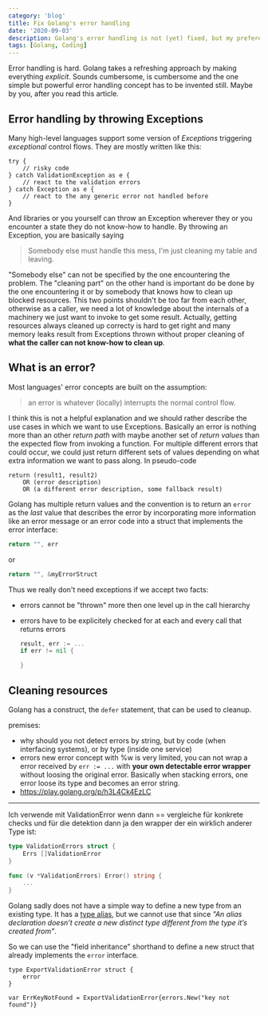 ```yaml
---
category: 'blog'
title: Fix Golang's error handling
date: '2020-09-03'
description: Golang's error handling is not (yet) fixed, but my prefered solution is in reach.
tags: [Golang, Coding]
---
```


Error handling is hard. Golang takes a refreshing approach by making everything
_explicit_. Sounds cumbersome, is cumbersome and the one simple but powerful
error handling concept has to be invented still. Maybe by you, after you read
this article.


## Error handling by throwing Exceptions

Many high-level languages support some version of _Exceptions_ triggering
_exceptional_ control flows. They are mostly written like this:

```
try {
	// risky code
} catch ValidationException as e {
	// react to the validation errors
} catch Exception as e {
	// react to the any generic error not handled before
}
```

And libraries or you yourself can throw an Exception wherever they or you
encounter a state they do not know-how to handle. By throwing an Exception, you
are basically saying

> Somebody else must handle this mess, I'm just cleaning my table and leaving.

"Somebody else" can not be specified by the one encountering the problem. The
"cleaning part" on the other hand is important do be done by the one
encountering it or by somebody that knows how to clean up blocked resources.
This two points shouldn't be too far from each other, otherwise as a caller, we
need a lot of knowledge about the internals of a machinery we just want to
invoke to get some result. Actually, getting resources always cleaned up
correcty is hard to get right and many memory leaks result from Exceptions
thrown without proper cleaning of **what the caller can not know-how to clean
up**.

## What is an error?

Most languages' error concepts are built on the assumption:

> an error is whatever (locally) interrupts the normal control flow.

I think this is not a helpful explanation and we should rather describe the use
cases in which we want to use Exceptions. Basically an error is nothing more
than an other _return path_ with maybe another set of _return values_ than the
expected flow from invoking a function. For multiple different errors that could
occur, we could just return different sets of values depending on what extra
information we want to pass along. In pseudo-code

```
return (result1, result2)
	OR (error description)
	OR (a different error description, some fallback result)
```

Golang has multiple return values and the convention is to return an `error` as
the _last_ value that describes the error by incorporating more information like
an error message or an error code into a struct that implements the error
interface:

```go
return "", err
```

or

```go
return "", &myErrorStruct
```

Thus we really don't need exceptions if we accept two facts:

- errors cannot be "thrown" more then one level up in the call hierarchy
- errors have to be explicitely checked for at each and every call that returns
  errors

  ```go
  result, err := ...
  if err != nil {

  }
  ```

## Cleaning resources

Golang has a construct, the `defer` statement, that can be used to cleanup.

premises:

- why should you not detect errors by string, but by code (when interfacing
  systems), or by type (inside one service)
- errors new error concept with %w is very limited, you can not wrap a error
  received by `err := ...` with **your own detectable error wrapper** without
  loosing the original error. Basically when stacking errors, one error loose
  its type and becomes an error string.
- https://play.golang.org/p/h3L4Ck4EzLC

---


Ich verwende mit ValidationError wenn dann == vergleiche für konkrete checks und
für die detektion dann ja den wrapper der ein wirklich anderer Type ist:

```go
type ValidationErrors struct {
	Errs []ValidationError
}

func (v *ValidationErrors) Error() string {
	...
}
```


Golang sadly does not have a simple way to define a new type from an existing type. It has a
[type alias](https://yourbasic.org/golang/type-alias/), but we cannot use that since _"An alias declaration doesn’t create a new distinct type different from the type it’s created from"_.

So we can use the "field inheritance" shorthand to define a new struct that already implements the `error` interface.

```go{2}{numberLines: true}
type ExportValidationError struct {
	error
}

var ErrKeyNotFound = ExportValidationError{errors.New("key not found")}
```
